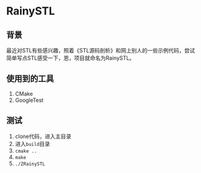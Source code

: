 # RainySTL
## 背景
最近对STL有些感兴趣，照着《STL源码剖析》和网上别人的一些示例代码，尝试简单写点STL感受一下，恩，项目就命名为RainySTL。

## 使用到的工具
1. CMake
2. GoogleTest

## 测试
1. clone代码，进入主目录
2. 进入`build`目录
3. `cmake ..`
4. `make`
5. `./ZRainySTL`
